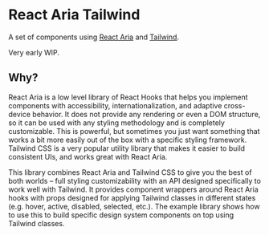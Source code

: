 # React Aria Tailwind

A set of components using [React Aria](https://react-spectrum.adobe.com/react-aria/) and [Tailwind](https://tailwindcss.com).

Very early WIP.

## Why?

React Aria is a low level library of React Hooks that helps you implement components with accessibility, internationalization, and adaptive cross-device behavior. It does not provide any rendering or even a DOM structure, so it can be used with any styling methodology and is completely customizable. This is powerful, but sometimes you just want something that works a bit more easily out of the box with a specific styling framework. Tailwind CSS is a very popular utility library that makes it easier to build consistent UIs, and works great with React Aria.

This library combines React Aria and Tailwind CSS to give you the best of both worlds – full styling customizability with an API designed specifically to work well with Tailwind. It provides component wrappers around React Aria hooks with props designed for applying Tailwind classes in different states (e.g. hover, active, disabled, selected, etc.). The example library shows how to use this to build specific design system components on top using Tailwind classes.
